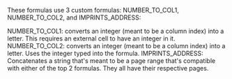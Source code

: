 These formulas use 3 custom formulas: NUMBER_TO_COL1, NUMBER_TO_COL2, and IMPRINTS_ADDRESS:

NUMBER_TO_COL1: converts an integer (meant to be a column index) into a letter. This requires an external cell to have an integer in it.
NUMBER_TO_COL2: converts an integer (meant to be a column index) into a letter. Uses the integer typed into the formula.
IMPRINTS_ADDRESS: Concatenates a string that's meant to be a page range that's compatible with either of the top 2 formulas.
They all have their respective pages.

